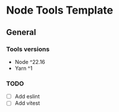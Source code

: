 # Node Tools Template

## General

### Tools versions

- Node ^22.16
- Yarn ^1

### TODO

- [ ] Add eslint
- [ ] Add vitest
